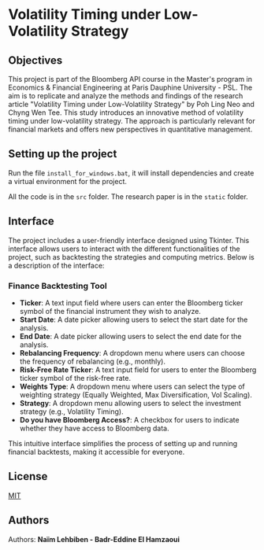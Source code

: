 # Volatility Timing under Low-Volatility Strategy
## Objectives

This project is part of the Bloomberg API course in the Master's program in Economics & Financial Engineering at Paris Dauphine University - PSL. The aim is to replicate and analyze the methods and findings of the research article "Volatility Timing under Low-Volatility Strategy" by Poh Ling Neo and Chyng Wen Tee. This study introduces an innovative method of volatility timing under low-volatility strategy. The approach is particularly relevant for financial markets and offers new perspectives in quantitative management.

## Setting up the project

Run the file `install_for_windows.bat`, it will install dependencies and create a virtual environment for the project.

All the code is in the `src` folder. The research paper is in the `static` folder.

## Interface

The project includes a user-friendly interface designed using Tkinter. This interface allows users to interact with the different functionalities of the project, such as backtesting the strategies and computing metrics. Below is a description of the interface:

### Finance Backtesting Tool

- **Ticker**: A text input field where users can enter the Bloomberg ticker symbol of the financial instrument they wish to analyze.
- **Start Date**: A date picker allowing users to select the start date for the analysis.
- **End Date**: A date picker allowing users to select the end date for the analysis.
- **Rebalancing Frequency**: A dropdown menu where users can choose the frequency of rebalancing (e.g., monthly).
- **Risk-Free Rate Ticker**: A text input field for users to enter the Bloomberg ticker symbol of the risk-free rate.
- **Weights Type**: A dropdown menu where users can select the type of weighting strategy (Equally Weighted, Max Diversification, Vol Scaling).
- **Strategy**: A dropdown menu allowing users to select the investment strategy (e.g., Volatility Timing).
- **Do you have Bloomberg Access?**: A checkbox for users to indicate whether they have access to Bloomberg data.

This intuitive interface simplifies the process of setting up and running financial backtests, making it accessible for everyone.

## License

[MIT](https://choosealicense.com/licenses/mit/)

## Authors

Authors: **Naïm Lehbiben - Badr-Eddine El Hamzaoui**

